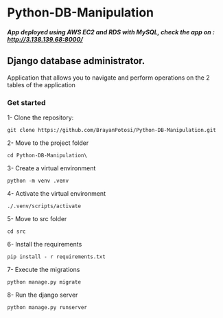 # Python-DB-Manipulation

##### App deployed using AWS EC2 and RDS with MySQL, check the app on : http://3.138.139.68:8000/

## Django database administrator.
Application that allows you to navigate and perform operations on the 2 tables of the application


### Get started


1- Clone the repository:

`git clone https://github.com/BrayanPotosi/Python-DB-Manipulation.git `

2- Move to the project folder

`cd Python-DB-Manipulation\`

3- Create a virtual environment

`python -m venv .venv`

4-  Activate the virtual environment

`./.venv/scripts/activate`

5- Move to src folder 

`cd src`

6- Install the requirements

`pip install - r requirements.txt`

7- Execute the migrations

`python manage.py migrate`

8- Run the django server

`python manage.py runserver`
